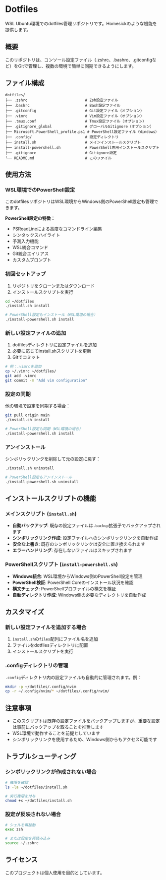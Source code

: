 # Dotfiles

WSL Ubuntu環境でのdotfiles管理リポジトリです。Homesickのような機能を提供します。

## 概要

このリポジトリは、コンソール設定ファイル（.zshrc、.bashrc、.gitconfigなど）をGitで管理し、複数の環境で簡単に同期できるようにします。

## ファイル構成

```
dotfiles/
├── .zshrc                          # Zsh設定ファイル
├── .bashrc                         # Bash設定ファイル
├── .gitconfig                      # Git設定ファイル（オプション）
├── .vimrc                          # Vim設定ファイル（オプション）
├── .tmux.conf                      # Tmux設定ファイル（オプション）
├── .gitignore_global               # グローバルGitignore（オプション）
├── Microsoft.PowerShell_profile.ps1 # PowerShell設定ファイル（Windows）
├── .config/                        # 設定ディレクトリ
├── install.sh                      # メインインストールスクリプト
├── install-powershell.sh           # PowerShell専用インストールスクリプト
├── .gitignore                      # Gitignore設定
└── README.md                       # このファイル
```

## 使用方法

### WSL環境でのPowerShell設定

このdotfilesリポジトリはWSL環境からWindows側のPowerShell設定も管理できます。

**PowerShell設定の特徴：**
- PSReadLineによる高度なコマンドライン編集
- シンタックスハイライト
- 予測入力機能
- WSL統合コマンド
- Git統合エイリアス
- カスタムプロンプト

### 初回セットアップ

1. リポジトリをクローンまたはダウンロード
2. インストールスクリプトを実行

```bash
cd ~/dotfiles
./install.sh install

# PowerShell設定もインストール（WSL環境の場合）
./install-powershell.sh install
```

### 新しい設定ファイルの追加

1. dotfilesディレクトリに設定ファイルを追加
2. 必要に応じてinstall.shスクリプトを更新
3. Gitでコミット

```bash
# 例：.vimrcを追加
cp ~/.vimrc ~/dotfiles/
git add .vimrc
git commit -m "Add vim configuration"
```

### 設定の同期

他の環境で設定を同期する場合：

```bash
git pull origin main
./install.sh install

# PowerShell設定も同期（WSL環境の場合）
./install-powershell.sh install
```

### アンインストール

シンボリックリンクを削除して元の設定に戻す：

```bash
./install.sh uninstall

# PowerShell設定もアンインストール
./install-powershell.sh uninstall
```

## インストールスクリプトの機能

### メインスクリプト (`install.sh`)
- **自動バックアップ**: 既存の設定ファイルは`.backup`拡張子でバックアップされます
- **シンボリックリンク作成**: 設定ファイルへのシンボリックリンクを自動作成
- **安全な上書き**: 既存のシンボリックリンクは安全に置き換えられます
- **エラーハンドリング**: 存在しないファイルはスキップされます

### PowerShellスクリプト (`install-powershell.sh`)
- **Windows統合**: WSL環境からWindows側のPowerShell設定を管理
- **PowerShell検証**: PowerShell Coreのインストール状況を確認
- **構文チェック**: PowerShellプロファイルの構文を検証
- **自動ディレクトリ作成**: Windows側の必要なディレクトリを自動作成

## カスタマイズ

### 新しい設定ファイルを追加する場合

1. `install.sh`の`files`配列にファイル名を追加
2. ファイルをdotfilesディレクトリに配置
3. インストールスクリプトを実行

### .configディレクトリの管理

`.config`ディレクトリ内の設定ファイルも自動的に管理されます。例：

```bash
mkdir -p ~/dotfiles/.config/nvim
cp -r ~/.config/nvim/* ~/dotfiles/.config/nvim/
```

## 注意事項

- このスクリプトは既存の設定ファイルをバックアップしますが、重要な設定は事前にバックアップを取ることを推奨します
- WSL環境で動作することを前提としています
- シンボリックリンクを使用するため、Windows側からもアクセス可能です

## トラブルシューティング

### シンボリックリンクが作成されない場合

```bash
# 権限を確認
ls -la ~/dotfiles/install.sh

# 実行権限を付与
chmod +x ~/dotfiles/install.sh
```

### 設定が反映されない場合

```bash
# シェルを再起動
exec zsh

# または設定を再読み込み
source ~/.zshrc
```

## ライセンス

このプロジェクトは個人使用を目的としています。